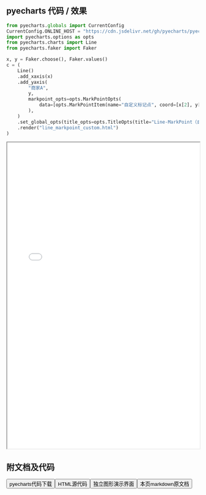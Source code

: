 
## pyecharts 代码 / 效果

```python
from pyecharts.globals import CurrentConfig
CurrentConfig.ONLINE_HOST = "https://cdn.jsdelivr.net/gh/pyecharts/pyecharts-assets@latest/assets/"
import pyecharts.options as opts
from pyecharts.charts import Line
from pyecharts.faker import Faker

x, y = Faker.choose(), Faker.values()
c = (
    Line()
    .add_xaxis(x)
    .add_yaxis(
        "商家A",
        y,
        markpoint_opts=opts.MarkPointOpts(
            data=[opts.MarkPointItem(name="自定义标记点", coord=[x[2], y[2]], value=y[2])]
        ),
    )
    .set_global_opts(title_opts=opts.TitleOpts(title="Line-MarkPoint（自定义）"))
    .render("line_markpoint_custom.html")
)
```

<iframe width="100%" height="800px" src="/pyecharts/Line/line_markpoint_custom.html"></iframe>

## 附文档及代码

<a href="https://cdn.jsdelivr.net/gh/wfy-belief/python/docs/pyecharts/Line/line_markpoint_custom.py"><button class="mybutton">pyecharts代码下载</button></a><a href="https://cdn.jsdelivr.net/gh/wfy-belief/python/docs/pyecharts/Line/line_markpoint_custom.html"><button class="mybutton">HTML源代码</button></a><a href="https://python.wfyblog.cn/pyecharts/Line/line_markpoint_custom.html"><button class="mybutton">独立图形演示界面</button></a><a href="https://cdn.jsdelivr.net/gh/wfy-belief/python/docs/pyecharts/Line/line_markpoint_custom.md"><button class="mybutton">本页markdown原文档</button></a>